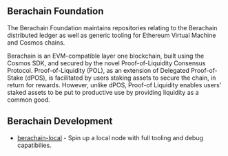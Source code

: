 ## Berachain Foundation

The Berachain Foundation maintains repositories relating to the Berachain distributed ledger as well as generic tooling for Ethereum Virtual Machine and Cosmos chains.

Berachain is an EVM-compatible layer one blockchain, built using the Cosmos SDK, and secured by the novel Proof-of-Liquidity Consensus Protocol. Proof-of-Liquidity (POL), as an extension of Delegated Proof-of-Stake (dPOS), is facilitated by users staking assets to secure the chain, in return for rewards. However, unlike dPOS, Proof-of Liquidity enables users' staked assets to be put to productive use by providing liquidity as a common good. 

## Berachain Development

* [berachain-local](https://github.com/berachain/berachain-local) - Spin up a local node with full tooling and debug capatibilies. 

